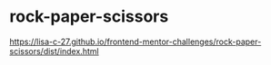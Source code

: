 # rock-paper-scissors

https://lisa-c-27.github.io/frontend-mentor-challenges/rock-paper-scissors/dist/index.html
